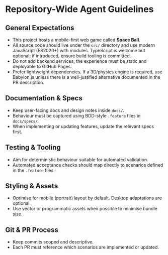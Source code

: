 # Repository-Wide Agent Guidelines

## General Expectations
- This project hosts a mobile-first web game called **Space Ball**.
- All source code should live under the `src/` directory and use modern JavaScript (ES2020+) with modules. TypeScript is welcome but optional; if introduced, ensure build tooling is committed.
- Do not add backend services; the experience must be static and deployable to GitHub Pages.
- Prefer lightweight dependencies. If a 3D/physics engine is required, use Babylon.js unless there is a well-justified alternative documented in the PR description.

## Documentation & Specs
- Keep user-facing docs and design notes inside `docs/`.
- Behaviour must be captured using BDD-style `.feature` files in `docs/specs/`.
- When implementing or updating features, update the relevant specs first.

## Testing & Tooling
- Aim for deterministic behaviour suitable for automated validation.
- Automated acceptance checks should map directly to scenarios defined in the `.feature` files.

## Styling & Assets
- Optimise for mobile (portrait) layout by default. Desktop adaptations are optional.
- Use vector or programmatic assets when possible to minimise bundle size.

## Git & PR Process
- Keep commits scoped and descriptive.
- Each PR must reference which scenarios are implemented or updated.

